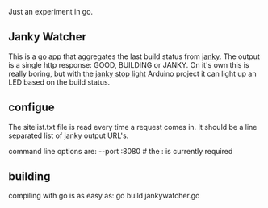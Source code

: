 Just an experiment in go.

## Janky Watcher

This is a [go](http://golang.org/) app that aggregates the last build status from [janky](https://github.com/github/janky).  The output is a single http response:
GOOD, BUILDING or JANKY.  On it's own this is really boring, but with the
[janky stop light](https://github.com/sfaxon/janky_stop_light) Arduino project it can
light up an LED based on the build status.

## configue

The sitelist.txt file is read every time a request comes in.  It should be a
line separated list of janky output URL's.

command line options are: 
  --port :8080    # the : is currently required

## building

compiling with go is as easy as: 
go build jankywatcher.go

